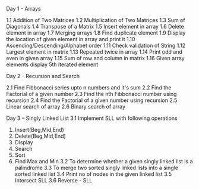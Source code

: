 Day 1 - Arrays

1.1 Addition of Two Matrices
1.2 Multiplication of Two Matrices
1.3 Sum of Diagonals
1.4 Transpose of a Matrix
1.5 Insert element in array
1.6 Delete element in array
1.7 Merging arrays
1.8 Find duplicate element
1.9 Display the location of given element in array and print it
1.10 Ascending/Descending/Alphabet order
1.11 Check validation of String
1.12 Largest element in matrix
1.13 Repeated twice in array
1.14 Print odd and even in given array
1.15 Sum of row and column in matrix
1.16 Given array elements display 5th iterated element

Day 2 - Recursion and Search

2.1 Find Fibbonacci series upto n numbers and it's sum
2.2 Find the Factorial of a given number
2.3 Find the nth Fibbonacci number using recursion
2.4 Find the Factorial of a given number using recursion
2.5 Linear search of array
2.6 Binary search of array


Day 3 – Singly Linked List
3.1 Implement SLL with following operations
1.	Insert(Beg,Mid,End)
2.	Delete(Beg,Mid,End)
3.	Display
4.	Search
5.	Sort
6.	Find Max and Min
3.2	To determine whether a given singly linked list is a palindrome
3.3 To merge two sorted singly linked lists into a single sorted linked list
3.4 Print no of nodes in the given linked list
3.5 Intersect SLL
3.6 Reverse - SLL
